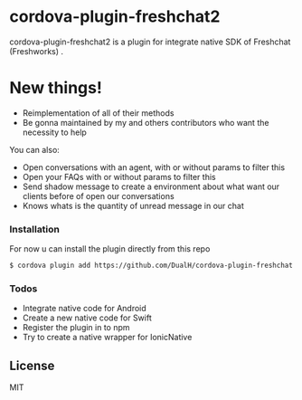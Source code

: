 # cordova-plugin-freshchat2

cordova-plugin-freshchat2 is a plugin for integrate native SDK of Freshchat (Freshworks) .

# New things!

  - Reimplementation of all of their methods
  - Be gonna maintained by my and others contributors who want the necessity to help


You can also:
  - Open conversations with an agent, with or without params to filter this
  - Open your FAQs with or without params to filter this
  - Send shadow message to create a environment about what want our clients before of open our conversations
  - Knows whats is the quantity of unread message in our chat

### Installation


For now u can install the plugin directly from this repo

```sh
$ cordova plugin add https://github.com/DualH/cordova-plugin-freshchat
```

### Todos
 - Integrate native code for Android
 - Create a new native code for Swift
 - Register the plugin in to npm
 - Try to create a native wrapper for IonicNative

License
----

MIT
